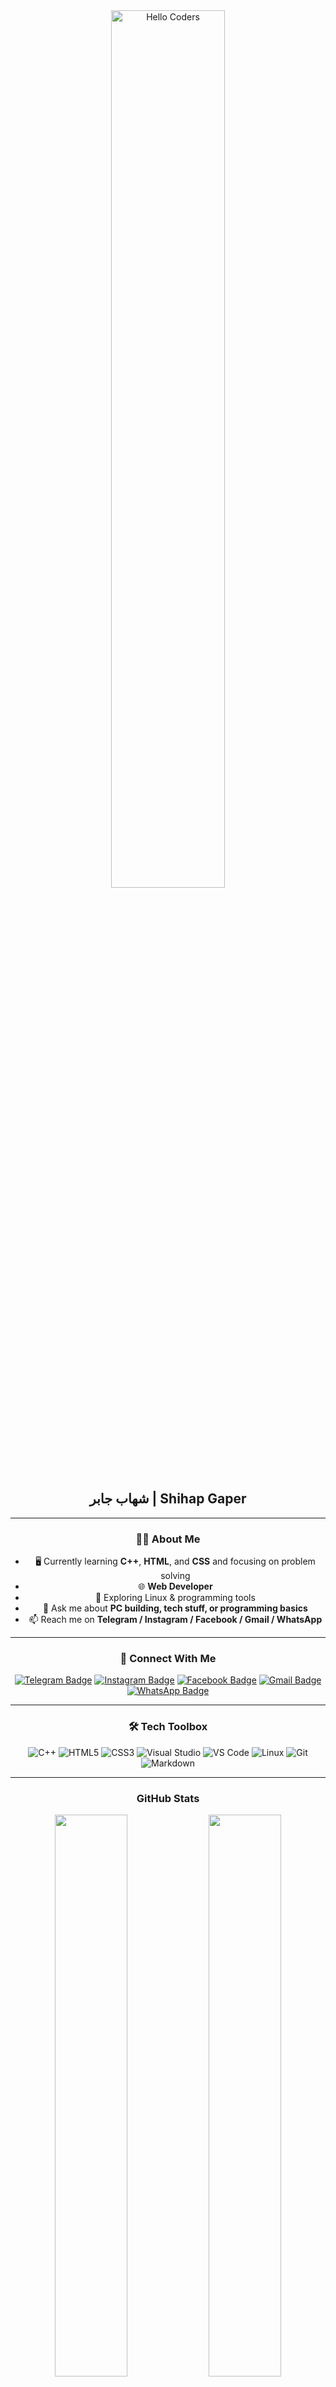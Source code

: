 <div align="center">

<img src="https://github.com/SP-XD/SP-XD/blob/main/images/hellocoders_rounded.gif?raw=true" alt="Hello Coders" width="60%"/>  
<h2>شهاب جابر | Shihap Gaper</h2>

---

### 👨‍💻 About Me
- 🖥️ Currently learning **C++**, **HTML**, and **CSS** and focusing on problem solving  
- 🌐 **Web Developer**  
- 🐧 Exploring Linux & programming tools  
- 💬 Ask me about **PC building, tech stuff, or programming basics**  
- 📫 Reach me on **Telegram / Instagram / Facebook / Gmail / WhatsApp**  

---

### 🔗 Connect With Me
[![Telegram Badge](https://img.shields.io/badge/Telegram-2CA5E0?style=for-the-badge&logo=telegram&logoColor=white)](https://t.me/HP)
[![Instagram Badge](https://img.shields.io/badge/Instagram-E4405F?style=for-the-badge&logo=instagram&logoColor=white)](https://www.instagram.com/_shihap_gaper_/profilecard/?igsh=bWg3cTNlZ3Exdzlv)
[![Facebook Badge](https://img.shields.io/badge/Facebook-1877F2?style=for-the-badge&logo=facebook&logoColor=white)](https://www.facebook.com/share/16v2XAY9Zs/)
[![Gmail Badge](https://img.shields.io/badge/Gmail-D14836?style=for-the-badge&logo=gmail&logoColor=white)](mailto:gapershihap@gamil.com)
[![WhatsApp Badge](https://img.shields.io/badge/WhatsApp-25D366?style=for-the-badge&logo=whatsapp&logoColor=white)](https://wa.me/97254314588)

---

### 🛠 Tech Toolbox
![C++](https://img.shields.io/badge/C++-00599C?style=flat&logo=c%2B%2B&logoColor=white)
![HTML5](https://img.shields.io/badge/HTML5-E34F26?style=flat&logo=html5&logoColor=white)
![CSS3](https://img.shields.io/badge/CSS3-1572B6?style=flat&logo=css3&logoColor=white)
![Visual Studio](https://img.shields.io/badge/Visual%20Studio-5C2D91?style=flat&logo=visual-studio&logoColor=white)
![VS Code](https://img.shields.io/badge/VS%20Code-007ACC?style=flat&logo=visual-studio-code&logoColor=white)
![Linux](https://img.shields.io/badge/Linux-FCC624?style=flat&logo=linux&logoColor=black)
![Git](https://img.shields.io/badge/Git-E44C30?style=flat&logo=git&logoColor=white)
![Markdown](https://img.shields.io/badge/Markdown-000000?style=flat&logo=markdown&logoColor=white)

---

### GitHub Stats
<img src="https://github-readme-stats.vercel.app/api?username=shihap12&show_icons=true&theme=tokyonight" width="48%"/>
<img src="https://github-readme-stats.vercel.app/api/top-langs/?username=shihap12&layout=compact&theme=tokyonight" width="48%"/>

---

**Code Life Cycle**  
<img src="https://raw.githubusercontent.com/Tarikul-Islam-Anik/Animated-Fluent-Emojis/master/Emojis/Smilies/Face%20with%20Spiral%20Eyes.png" width="10%" alt="Error!"/>
&nbsp;&nbsp;&nbsp;&nbsp;
<img src="https://raw.githubusercontent.com/Tarikul-Islam-Anik/Animated-Fluent-Emojis/master/Emojis/Smilies/Relieved%20Face.png" width="10%" alt="Working!"/>
&nbsp;&nbsp;&nbsp;&nbsp;
<img src="https://raw.githubusercontent.com/Tarikul-Islam-Anik/Animated-Fluent-Emojis/master/Emojis/Smilies/Astonished%20Face.png" width="10%" alt="Magic!"/>

</div>
